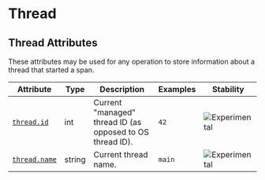 <!-- NOTE: THIS FILE IS AUTOGENERATED. DO NOT EDIT BY HAND. -->
<!-- see templates/registry/markdown/attribute_namespace.md.j2 -->

# Thread

## Thread Attributes

These attributes may be used for any operation to store information about a thread that started a span.

| Attribute | Type | Description | Examples | Stability |
|---|---|---|---|---|
| <a id="thread-id" href="#thread-id">`thread.id`</a> | int | Current "managed" thread ID (as opposed to OS thread ID). | `42` | ![Experimental](https://img.shields.io/badge/-experimental-blue) |
| <a id="thread-name" href="#thread-name">`thread.name`</a> | string | Current thread name. | `main` | ![Experimental](https://img.shields.io/badge/-experimental-blue) |
